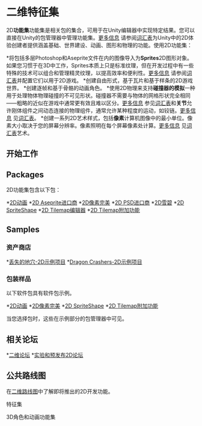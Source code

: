 # 二维特征集

2D**功能集**功能集是相关包的集合，可用于在Unity编辑器中实现特定结果。您可以直接在Unity的包管理器中管理功能集。[更多信息](FeatureSets.html)
请参阅[词汇表](Glossary.html#Featureset)为Unity中的2D体验创建者提供涵盖基础、世界建设、动画、图形和物理的功能。使用2D功能集：

*将包括多层Photoshop和Aseprite文件在内的图像导入为**Sprites**2D图形对象。如果您习惯于在3D中工作，Sprites本质上只是标准纹理，但在开发过程中有一些特殊的技术可以组合和管理精灵纹理，以提高效率和便利性。[更多信息](Sprites.html)
请参阅[词汇表](Glossary.html#Sprite)并配置它们以用于2D游戏。
*创建自由形式，基于瓦片和基于样条的2D游戏世界。
*创建逐帧和基于骨骼的动画角色。
*使用2D物理来支持**碰撞器的模拟**一种用于处理物体物理碰撞的不可见形状。碰撞器不需要与物体的网格形状完全相同——粗略的近似在游戏中通常更有效且难以区分。[更多信息](CollidersOverview.html)
参见[词汇表](Glossary.html#Collider)和**关节**允许刚体组件之间动态连接的物理组件，通常允许某种程度的运动，如铰链。[更多信息](Joints.html)
见[词汇表](Glossary.html#joint)。
*创建一系列2D艺术样式，包括**像素**计算机图像中的最小单位。像素大小取决于您的屏幕分辨率。像素照明在每个屏幕像素处计算。[更多信息](ShadowPerformance.html)
见[词汇表](Glossary.html#pixel)艺术。

## 开始工作

## Packages

2D功能集包含以下包：

*[2D动画](com.unity.2d.animation.html)
*[2D Aseprite进口商](com.unity.2d.aseprite.html)
*[2D像素完美](com.unity.2d.pixel-perfect.html)
*[2D PSD进口商](com.unity.2d.psdimporter.html)
*[2D雪碧](com.unity.2d.sprite.html)
*[2D SpriteShape](com.unity.2d.spriteshape.html)
*[2D Tilemap编辑器](com.unity.2d.tilemap.html)
*[2D Tilemap附加功能](com.unity.2d.tilemap.extras.html)

## Samples

### 资产商店

*[丢失的地穴-2D示例项目](https://assetstore.unity.com/packages/essentials/tutorial-projects/lost-crypt-2d-sample-project-158673)
*[Dragon Crashers-2D示例项目](https://assetstore.unity.com/packages/essentials/tutorial-projects/dragon-crashers-2d-sample-project-190721)

### 包装样品

以下软件包具有软件包示例。

*[2D动画](com.unity.2d.animation.html)
*[2D像素完美](com.unity.2d.pixel-perfect.html)
*[2D SpriteShape](com.unity.2d.spriteshape.html)
*[2D Tilemap附加功能](com.unity.2d.tilemap.extras.html)

当您选择包时，这些在示例部分的包管理器中可见。

## 相关论坛

*[二维论坛](https://forum.unity.com/forums/2d.53/)
*[实验和预发布2D论坛](https://forum.unity.com/forums/2d-experimental-preview.104/)

## 公共路线图

在[二维路线图](https://resources.unity.com/unity-engine-roadmap/2d)中了解即将推出的2D开发功能。

[](FeatureSets.html)

特征集

[](CharacterAnimationFeature.html)

3D角色和动画功能集
